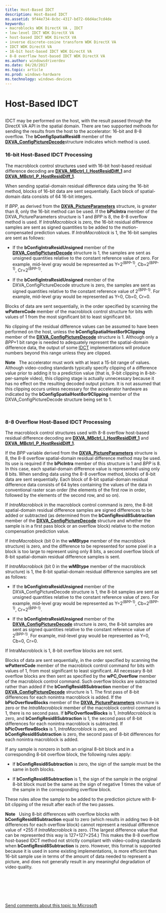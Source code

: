 ```yaml
---
title: Host-Based IDCT
description: Host-Based IDCT
ms.assetid: 9f44e734-8cbc-4317-bd72-66d4ac7cd4de
keywords:
- macroblocks WDK DirectX VA , IDCT
- low-level IDCT WDK DirectX VA
- host-based IDCT WDK DirectX VA
- inverse discrete-cosine transform WDK DirectX VA
- IDCT WDK DirectX VA
- 16-bit host-based IDCT WDK DirectX VA
- 8-8 overflow host-based IDCT WDK DirectX VA
ms.author: windowsdriverdev
ms.date: 04/20/2017
ms.topic: article
ms.prod: windows-hardware
ms.technology: windows-devices
---
```


# Host-Based IDCT


## <span id="_host_based_idct"></span><span id="_HOST_BASED_IDCT"></span>


IDCT may be performed on the host, with the result passed through the DirectX VA API in the spatial domain. There are two supported methods for sending the results from the host to the accelerator: 16-bit and 8-8 overflow. The **bConfigSpatialResid8** member of the [**DXVA\_ConfigPictureDecode**](https://msdn.microsoft.com/library/windows/hardware/ff563133)structure indicates which method is used.

### <span id="16-bit_Host-Based_IDCT_Processing"></span><span id="16-bit_host-based_idct_processing"></span><span id="16-BIT_HOST-BASED_IDCT_PROCESSING"></span>16-bit Host-Based IDCT Processing

The macroblock control structures used with 16-bit host-based residual difference decoding are [**DXVA\_MBctrl\_I\_HostResidDiff\_1**](https://msdn.microsoft.com/library/windows/hardware/ff563983) and [**DXVA\_MBctrl\_P\_HostResidDiff\_1**](https://msdn.microsoft.com/library/windows/hardware/ff563993).

When sending spatial-domain residual difference data using the 16-bit method, blocks of 16-bit data are sent sequentially. Each block of spatial-domain data consists of 64 16-bit integers.

If *BPP*, as derived from the [**DXVA\_PictureParameters**](https://msdn.microsoft.com/library/windows/hardware/ff564012) structure, is greater than 8, only the 16-bit method can be used. If the **bPicIntra** member of the DXVA\_PictureParameters structure is 1 and *BPP* is 8, the 8-8 overflow method is used. If *IntraMacroblock* is zero, the 16-bit residual difference samples are sent as signed quantities to be added to the motion-compensated prediction values. If *IntraMacroblock* is 1, the 16-bit samples are sent as follows:

-   If the **bConfigIntraResidUnsigned** member of the [**DXVA\_ConfigPictureDecode**](https://msdn.microsoft.com/library/windows/hardware/ff563133) structure is 1, the samples are sent as unsigned quantities relative to the constant reference value of zero. For example, mid-level gray would be represented as Y=2<sup>(BPP-1)</sup>, Cb=2<sup>(BPP-1)</sup>, Cr=2<sup>(BPP-1)</sup>.

-   If the **bConfigIntraResidUnsigned** member of the DXVA\_ConfigPictureDecode structure is zero, the samples are sent as signed quantities relative to the constant reference value of 2<sup>(BPP-1)</sup>. For example, mid-level gray would be represented as Y=0, Cb=0, Cr=0.

Blocks of data are sent sequentially, in the order specified by scanning the **wPatternCode** member of the macroblock control structure for bits with values of 1 from the most significant bit to least significant bit.

No clipping of the residual difference values can be assumed to have been performed on the host, unless the **bConfigSpatialHost8or9Clipping** member of the [**DXVA\_ConfigPictureDecode**](https://msdn.microsoft.com/library/windows/hardware/ff563133) structure is 1. Although only a *BPP*+1 bit range is needed to adequately represent the spatial-domain difference data, the output of some [IDCT](low-level-idct-processing-elements.md) implementations will produce numbers beyond this range unless they are clipped.

**Note**   The accelerator must work with at least a 15-bit range of values. Although video-coding standards typically specify clipping of a difference value prior to adding it to a prediction value (that is, 9-bit clipping in 8-bit-per-sample video), this clipping stage is actually unnecessary because it has no effect on the resulting decoded output picture. It is not assumed that this clipping occurs unless necessary for the accelerator hardware as indicated by the **bConfigSpatialHost8or9Clipping** member of the DXVA\_ConfigPictureDecode structure being set to 1.

 

### <span id="8-8_Overflow_Host-Based_IDCT_Processing_"></span><span id="8-8_overflow_host-based_idct_processing_"></span><span id="8-8_OVERFLOW_HOST-BASED_IDCT_PROCESSING_"></span>8-8 Overflow Host-Based IDCT Processing

The macroblock control structures used with 8-8 overflow host-based residual difference decoding are [**DXVA\_MBctrl\_I\_HostResidDiff\_1**](https://msdn.microsoft.com/library/windows/hardware/ff563983) and [**DXVA\_MBctrl\_P\_HostResidDiff\_1**](https://msdn.microsoft.com/library/windows/hardware/ff563993).

If the *BPP* variable derived from the [**DXVA\_PictureParameters**](https://msdn.microsoft.com/library/windows/hardware/ff564012) structure is 8, the 8-8 overflow spatial-domain residual difference method may be used. Its use is required if the **bPicIntra** member of this structure is 1 and *BPP* is 8. In this case, each spatial-domain difference value is represented using only 8 bits. When sending data using the 8-8 overflow method, blocks of 8-bit data are sent sequentially. Each block of 8-bit spatial-domain residual difference data consists of 64 bytes containing the values of the data in conventional raster scan order (the elements of the first row in order, followed by the elements of the second row, and so on).

If *IntraMacroblock* in the macroblock control command is zero, the 8-bit spatial-domain residual difference samples are signed differences to be added or subtracted (as determined from the **bConfigResid8Subtraction** member of the [**DXVA\_ConfigPictureDecode**](https://msdn.microsoft.com/library/windows/hardware/ff563133) structure and whether the sample is in a first pass block or an overflow block) relative to the motion compensation prediction value.

If *IntraMacroblock* (bit 0 in the **wMBtype** member of the macroblock structure) is zero, and the difference to be represented for some pixel in a block is too large to represent using only 8 bits, a second overflow block of 8-bit spatial-domain residual difference samples is sent.

If *IntraMacroblock* (bit 0 in the **wMBtype** member of the macroblock structure) is 1, the 8-bit spatial-domain residual difference samples are set as follows:

-   If the **bConfigIntraResidUnsigned** member of the DXVA\_ConfigPictureDecode structure is 1, the 8-bit samples are sent as unsigned quantities relative to the constant reference value of zero. For example, mid-level gray would be represented as Y=2<sup>(BPP-1)</sup>, Cb=2<sup>(BPP-1)</sup>, Cr=2<sup>(BPP-1)</sup>.

-   If the **bConfigIntraResidUnsigned** member of the [**DXVA\_ConfigPictureDecode**](https://msdn.microsoft.com/library/windows/hardware/ff563133) structure is zero, the 8-bit samples are sent as signed quantities relative to the constant reference value of 2<sup>(BPP-1)</sup>. For example, mid-level gray would be represented as Y=0, Cb=0, Cr=0.

If IntraMacroblock is 1, 8-bit overflow blocks are not sent.

Blocks of data are sent sequentially, in the order specified by scanning the **wPatternCode** member of the macroblock control command for bits with values of 1, from most significant to least significant. All necessary 8-bit overflow blocks are then sent as specified by the **wPC\_Overflow** member of the macroblock control command. Such overflow blocks are subtracted rather than added if the **bConfigResid8Subtraction** member of the [**DXVA\_ConfigPictureDecode**](https://msdn.microsoft.com/library/windows/hardware/ff563133) structure is 1. The first pass of 8-bit differences for each nonintra macroblock is added. If the **bPicOverflowBlocks** member of the [**DXVA\_PictureParameters**](https://msdn.microsoft.com/library/windows/hardware/ff564012) structure is zero or the *IntraMacroblock* member of the macroblock control command is 1, there is no second pass. If **bPicOverflowBlocks** is 1, *IntraMacroblock* is zero, and **bConfigResid8Subtraction** is 1, the second pass of 8-bit differences for each nonintra macroblock is subtracted. If **bPicOverflowBlocks** is 1, *IntraMacroblock* is zero, and **bConfigResid8Subtraction** is zero, the second pass of 8-bit differences for each nonintra macroblock is added.

If any sample is nonzero in both an original 8-bit block and in a corresponding 8-bit overflow block, the following rules apply:

-   If **bConfigResid8Subtraction** is zero, the sign of the sample must be the same in both blocks.

-   If **bConfigResid8Subtraction** is 1, the sign of the sample in the original 8-bit block must be the same as the sign of negative 1 times the value of the sample in the corresponding overflow block.

These rules allow the sample to be added to the prediction picture with 8-bit clipping of the result after each of the two passes.

**Note**   Using 8-bit differences with overflow blocks with **bConfigResid8Subtraction** equal to zero (which results in adding two 8-bit differences for each overflow block) cannot represent a residual difference value of +255 if *IntraMacroblock* is zero. (The largest difference value that can be represented this way is 127+127=254.) This makes the 8-8 overflow host-based IDCT method not strictly compliant with video-coding standards when **bConfigResid8Subtraction** is zero. However, this format is supported because it is used in some existing implementations, is more efficient than 16-bit sample use in terms of the amount of data needed to represent a picture, and does not generally result in any meaningful degradation of video quality.

 

 

 

[Send comments about this topic to Microsoft](mailto:wsddocfb@microsoft.com?subject=Documentation%20feedback%20[display\display]:%20Host-Based%20IDCT%20%20RELEASE:%20%282/10/2017%29&body=%0A%0APRIVACY%20STATEMENT%0A%0AWe%20use%20your%20feedback%20to%20improve%20the%20documentation.%20We%20don't%20use%20your%20email%20address%20for%20any%20other%20purpose,%20and%20we'll%20remove%20your%20email%20address%20from%20our%20system%20after%20the%20issue%20that%20you're%20reporting%20is%20fixed.%20While%20we're%20working%20to%20fix%20this%20issue,%20we%20might%20send%20you%20an%20email%20message%20to%20ask%20for%20more%20info.%20Later,%20we%20might%20also%20send%20you%20an%20email%20message%20to%20let%20you%20know%20that%20we've%20addressed%20your%20feedback.%0A%0AFor%20more%20info%20about%20Microsoft's%20privacy%20policy,%20see%20http://privacy.microsoft.com/default.aspx. "Send comments about this topic to Microsoft")




